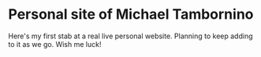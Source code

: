 # Personal site of Michael Tambornino

Here's my first stab at a real live personal website.
Planning to keep adding to it as we go.
Wish me luck!

